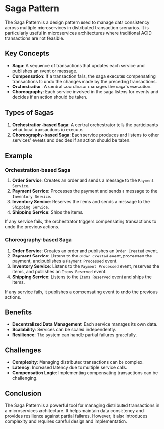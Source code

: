 # Saga Pattern

The Saga Pattern is a design pattern used to manage data consistency across multiple microservices in distributed transaction scenarios. It is particularly useful in microservices architectures where traditional ACID transactions are not feasible.

## Key Concepts

- **Saga**: A sequence of transactions that updates each service and publishes an event or message.
- **Compensation**: If a transaction fails, the saga executes compensating transactions to undo the changes made by the preceding transactions.
- **Orchestration**: A central coordinator manages the saga's execution.
- **Choreography**: Each service involved in the saga listens for events and decides if an action should be taken.

## Types of Sagas

1. **Orchestration-based Saga**: A central orchestrator tells the participants what local transactions to execute.
2. **Choreography-based Saga**: Each service produces and listens to other services' events and decides if an action should be taken.

## Example

### Orchestration-based Saga

1. **Order Service**: Creates an order and sends a message to the `Payment Service`.
2. **Payment Service**: Processes the payment and sends a message to the `Inventory Service`.
3. **Inventory Service**: Reserves the items and sends a message to the `Shipping Service`.
4. **Shipping Service**: Ships the items.

If any service fails, the orchestrator triggers compensating transactions to undo the previous actions.

### Choreography-based Saga

1. **Order Service**: Creates an order and publishes an `Order Created` event.
2. **Payment Service**: Listens to the `Order Created` event, processes the payment, and publishes a `Payment Processed` event.
3. **Inventory Service**: Listens to the `Payment Processed` event, reserves the items, and publishes an `Items Reserved` event.
4. **Shipping Service**: Listens to the `Items Reserved` event and ships the items.

If any service fails, it publishes a compensating event to undo the previous actions.

## Benefits

- **Decentralized Data Management**: Each service manages its own data.
- **Scalability**: Services can be scaled independently.
- **Resilience**: The system can handle partial failures gracefully.

## Challenges

- **Complexity**: Managing distributed transactions can be complex.
- **Latency**: Increased latency due to multiple service calls.
- **Compensation Logic**: Implementing compensating transactions can be challenging.

## Conclusion

The Saga Pattern is a powerful tool for managing distributed transactions in a microservices architecture. It helps maintain data consistency and provides resilience against partial failures. However, it also introduces complexity and requires careful design and implementation.